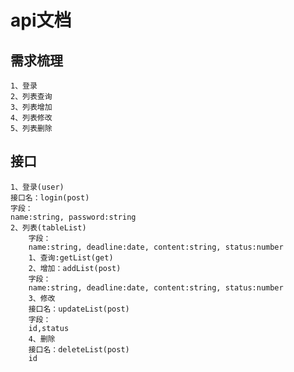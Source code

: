 # api文档
## 需求梳理
    1、登录
    2、列表查询
    3、列表增加
    4、列表修改
    5、列表删除
## 接口
    1、登录(user)
    接口名：login(post)
    字段：
    name:string, password:string
    2、列表(tableList)
        字段：
        name:string, deadline:date, content:string, status:number
        1、查询:getList(get)
        2、增加：addList(post)
        字段：
        name:string, deadline:date, content:string, status:number
        3、修改
        接口名：updateList(post)
        字段：
        id,status
        4、删除
        接口名：deleteList(post)
        id
     

